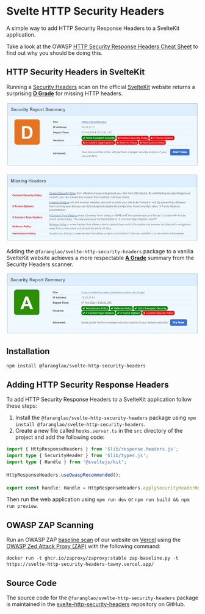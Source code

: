 # Svelte HTTP Security Headers

A simple way to add HTTP Security Response Headers to a SvelteKit application.

Take a look at the OWASP [HTTP Security Response Headers Cheat Sheet](https://cheatsheetseries.owasp.org/cheatsheets/HTTP_Headers_Cheat_Sheet.html) to find out why you should be doing this.

## HTTP Security Headers in SvelteKit

Running a [Security Headers](https://securityheaders.com/) scan on the official [SvelteKit](https://kit.svelte.dev/) website returns a surprising [**D&nbsp;Grade**](https://securityheaders.com/?q=https%3A%2F%2Fkit.svelte.dev%2F&hide=on&followRedirects=on) for missing HTTP headers.

![The Security Headers summary for kit.svelte.dev](./static/kit-svelte-dev.jpg "Security Headers summary for kit.svelte.dev")

![The Missing Headers for kit.svelte.dev](./static/kit-svelte-dev-missing-headers.jpg "Missing Headers for kit.svelte.dev")

Adding the `@faranglao/svelte-http-security-headers` package to a vanilla SvelteKit website achieves a more respectable [**A&nbsp;Grade**](https://securityheaders.com/?q=https%3A%2F%2Fsvelte-http-security-headers-tawny.vercel.app&hide=on&followRedirects=on) summary from the Security Headers scanner.

![Grade A Security Report Summary!](./static/a-grade-report.jpg "Grade A Security Report Summary")

## Installation

```shell
npm install @faranglao/svelte-http-security-headers
```

## Adding HTTP Security Response Headers

To add HTTP Security Response Headers to a SvelteKit application follow these steps:

1. Install the `@faranglao/svelte-http-security-headers` package using `npm install @faranglao/svelte-http-security-headers`.
2. Create a new file called `hooks.server.ts` in the `src` directory of the project and add the following code:

```typescript
import { HttpResponseHeaders } from '$lib/response.headers.js';
import type { SecurityHeader } from '$lib/types.js';
import type { Handle } from '@sveltejs/kit';

HttpResponseHeaders.useOwaspRecommended();

export const handle: Handle = HttpResponseHeaders.applySecurityHeaderHook;
```

Then run the web application using `npm run dev` or `npm run build && npm run preview`.

## OWASP ZAP Scanning

Run an OWASP ZAP [baseline scan](https://www.zaproxy.org/docs/docker/baseline-scan/) of our website on [Vercel](https://vercel.com/) using the [OWASP Zed Attack Proxy (ZAP)](https://www.zaproxy.org/) with the following command:

```shell
docker run -t ghcr.io/zaproxy/zaproxy:stable zap-baseline.py -t https://svelte-http-security-headers-tawny.vercel.app/
```

## Source Code

The source code for the `@faranglao/svelte-http-security-headers` package is maintained in the [svelte-http-security-headers](https://github.com/faranglao/svelte-http-security-headers) repository on GitHub.
